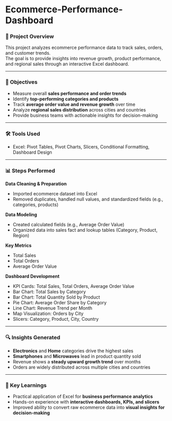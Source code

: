 # Ecommerce-Performance-Dashboard

### 📌 Project Overview  
This project analyzes ecommerce performance data to track sales, orders, and customer trends.  
The goal is to provide insights into revenue growth, product performance, and regional sales through an interactive Excel dashboard.

---

### 🎯 Objectives

- Measure overall **sales performance and order trends**  
- Identify **top-performing categories and products**  
- Track **average order value and revenue growth** over time  
- Analyze **regional sales distribution** across cities and countries  
- Provide business teams with actionable insights for decision-making  

---

### 🛠 Tools Used

- Excel: Pivot Tables, Pivot Charts, Slicers, Conditional Formatting, Dashboard Design  

---

### 📊 Steps Performed

**Data Cleaning & Preparation**  
- Imported ecommerce dataset into Excel  
- Removed duplicates, handled null values, and standardized fields (e.g., categories, products)  

**Data Modeling**  
- Created calculated fields (e.g., Average Order Value)  
- Organized data into sales fact and lookup tables (Category, Product, Region)  

**Key Metrics**  
- Total Sales  
- Total Orders  
- Average Order Value  

**Dashboard Development**  
- KPI Cards: Total Sales, Total Orders, Average Order Value  
- Bar Chart: Total Sales by Category  
- Bar Chart: Total Quantity Sold by Product  
- Pie Chart: Average Order Share by Category  
- Line Chart: Revenue Trend per Month  
- Map Visualization: Orders by City  
- Slicers: Category, Product, City, Country  

---

### 🔍 Insights Generated

- **Electronics** and **Home** categories drive the highest sales  
- **Smartphones** and **Microwaves** lead in product quantity sold  
- Revenue shows a **steady upward growth trend** over months  
- Orders are widely distributed across multiple cities and countries  

---

### 🚀 Key Learnings

- Practical application of Excel for **business performance analytics**  
- Hands-on experience with **interactive dashboards, KPIs, and slicers**  
- Improved ability to convert raw ecommerce data into **visual insights for decision-making**  
